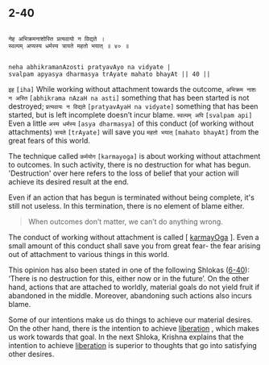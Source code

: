 ## 2-40


```shloka-sa

नेह अभिक्रमनाशोस्ति प्रत्यवायो न विद्यते ।
स्वल्पम् अप्यस्य धर्मस्य त्रायते महतो भयात् ॥ ४० ॥

```
```shloka-sa-hk

neha abhikramanAzosti pratyavAyo na vidyate |
svalpam apyasya dharmasya trAyate mahato bhayAt || 40 ||

```
`इह` `[iha]` While working without attachment towards the outcome, `अभिक्रम नाशः न अस्ति` `[abhikrama nAzaH na asti]` something that has been started is not destroyed; `प्रत्यवायः न विद्यते` `[pratyavAyaH na vidyate]` something that has been started, but is left incomplete doesn’t incur blame. `स्वल्पम् अपि` `[svalpam api]` Even a little `अस्य धर्मस्य` `[asya dharmasya]` of this conduct (of working without attachments) `त्रायते` `[trAyate]` will save you `महतो भयात्` `[mahato bhayAt]` from the great fears of this world.

<a name='karmayoga'></a>
The technique called 
`कर्मयोग` `[karmayoga]`
 is about working without attachment to outcomes. In such activity, there is no destruction for what has begun. 'Destruction' over here refers to the loss of belief that your action will achieve its desired result at the end. 

Even if an action that has begun is terminated without being complete, it's still not useless. In this termination, there is no element of blame either.



<a name='applnote_37'></a>
> When outcomes don’t matter, we can’t do anything wrong.



The conduct of working without attachment is called [
[karmayOga](Back-to-Basics.md#karmayOga_a_defn)
]. Even a small amount of this conduct shall save you from great fear- the fear arising out of attachment to various things in this world. 

This opinion has also been stated in one of the following Shlokas ([6-40](6-40.md)): ‘There is no destruction for this, either now or in the future’. On the other hand, actions that are attached to worldly, material goals do not yield fruit if abandoned in the middle. Moreover, abandoning such actions also incurs blame.

Some of our intentions make us do things to achieve our material desires. On the other hand, there is the intention to achieve 
[liberation](Back-to-Basics.md#Moksha)
, which makes us work towards that goal. In the next Shloka, Krishna explains that the intention to achieve 
[liberation](Back-to-Basics.md#Moksha)
 is superior to thoughts that go into satisfying other desires.


